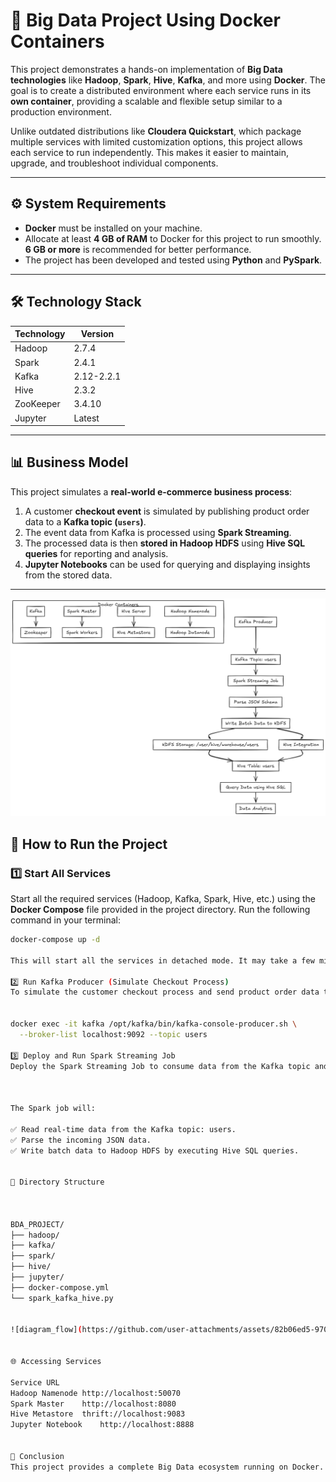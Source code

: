 # 🚀 Big Data Project Using Docker Containers

This project demonstrates a hands-on implementation of **Big Data technologies** like **Hadoop**, **Spark**, **Hive**, **Kafka**, and more using **Docker**. The goal is to create a distributed environment where each service runs in its **own container**, providing a scalable and flexible setup similar to a production environment.

Unlike outdated distributions like **Cloudera Quickstart**, which package multiple services with limited customization options, this project allows each service to run independently. This makes it easier to maintain, upgrade, and troubleshoot individual components.

---

## ⚙️ **System Requirements**

- **Docker** must be installed on your machine.
- Allocate at least **4 GB of RAM** to Docker for this project to run smoothly. **6 GB or more** is recommended for better performance.
- The project has been developed and tested using **Python** and **PySpark**.

---

## 🛠 **Technology Stack**

| Technology    | Version       |
|---------------|---------------|
| Hadoop        | 2.7.4         |
| Spark         | 2.4.1         |
| Kafka         | 2.12-2.2.1    |
| Hive          | 2.3.2         |
| ZooKeeper     | 3.4.10        |
| Jupyter       | Latest        |

---

## 📊 **Business Model**

This project simulates a **real-world e-commerce business process**:

1. A customer **checkout event** is simulated by publishing product order data to a **Kafka topic (`users`)**.
2. The event data from Kafka is processed using **Spark Streaming**.
3. The processed data is then **stored in Hadoop HDFS** using **Hive SQL queries** for reporting and analysis.
4. **Jupyter Notebooks** can be used for querying and displaying insights from the stored data.

---

![Image Description](https://github.com/saadafzal-98/BDA/blob/main/diagram_flow.png?raw=true)

## 🏃 **How to Run the Project**

### 1️⃣ **Start All Services**
Start all the required services (Hadoop, Kafka, Spark, Hive, etc.) using the **Docker Compose** file provided in the project directory. Run the following command in your terminal:

```bash
docker-compose up -d

This will start all the services in detached mode. It may take a few minutes for all the services to start up.

2️⃣ Run Kafka Producer (Simulate Checkout Process)
To simulate the customer checkout process and send product order data to a Kafka topic named users, run the following command:


docker exec -it kafka /opt/kafka/bin/kafka-console-producer.sh \
  --broker-list localhost:9092 --topic users

3️⃣ Deploy and Run Spark Streaming Job
Deploy the Spark Streaming Job to consume data from the Kafka topic and save it to Hadoop HDFS using Hive SQL.



The Spark job will:

✅ Read real-time data from the Kafka topic: users.
✅ Parse the incoming JSON data.
✅ Write batch data to Hadoop HDFS by executing Hive SQL queries.


📁 Directory Structure



BDA_PROJECT/
├── hadoop/
├── kafka/
├── spark/
├── hive/
├── jupyter/
├── docker-compose.yml
└── spark_kafka_hive.py


![diagram_flow](https://github.com/user-attachments/assets/82b06ed5-9703-4bae-b02d-38c35f93af30)


🌐 Accessing Services

Service	URL
Hadoop Namenode	http://localhost:50070
Spark Master	http://localhost:8080
Hive Metastore	thrift://localhost:9083
Jupyter Notebook	http://localhost:8888


🎯 Conclusion
This project provides a complete Big Data ecosystem running on Docker. It replicates a production-like environment, where each service can be maintained and upgraded independently. 
